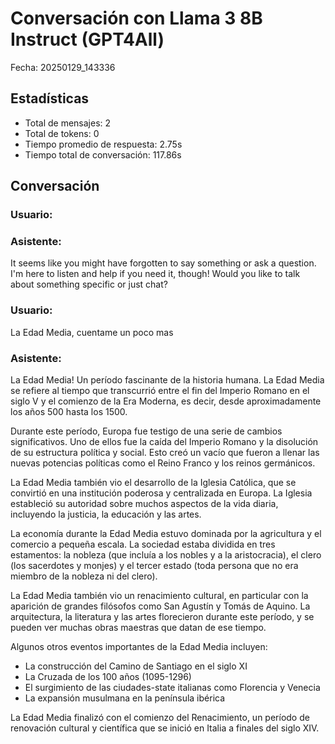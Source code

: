 # Conversación con Llama 3 8B Instruct (GPT4All)
Fecha: 20250129_143336

## Estadísticas
- Total de mensajes: 2
- Total de tokens: 0
- Tiempo promedio de respuesta: 2.75s
- Tiempo total de conversación: 117.86s

## Conversación
### Usuario:


### Asistente:
It seems like you might have forgotten to say something or ask a question. I'm here to listen and help if you need it, though! Would you like to talk about something specific or just chat?

### Usuario:
La Edad Media, cuentame un poco mas

### Asistente:
La Edad Media! Un período fascinante de la historia humana. La Edad Media se refiere al tiempo que transcurrió entre el fin del Imperio Romano en el siglo V y el comienzo de la Era Moderna, es decir, desde aproximadamente los años 500 hasta los 1500.

Durante este período, Europa fue testigo de una serie de cambios significativos. Uno de ellos fue la caída del Imperio Romano y la disolución de su estructura política y social. Esto creó un vacío que fueron a llenar las nuevas potencias políticas como el Reino Franco y los reinos germánicos.

La Edad Media también vio el desarrollo de la Iglesia Católica, que se convirtió en una institución poderosa y centralizada en Europa. La Iglesia estableció su autoridad sobre muchos aspectos de la vida diaria, incluyendo la justicia, la educación y las artes.

La economía durante la Edad Media estuvo dominada por la agricultura y el comercio a pequeña escala. La sociedad estaba dividida en tres estamentos: la nobleza (que incluía a los nobles y a la aristocracia), el clero (los sacerdotes y monjes) y el tercer estado (toda persona que no era miembro de la nobleza ni del clero).

La Edad Media también vio un renacimiento cultural, en particular con la aparición de grandes filósofos como San Agustín y Tomás de Aquino. La arquitectura, la literatura y las artes florecieron durante este período, y se pueden ver muchas obras maestras que datan de ese tiempo.

Algunos otros eventos importantes de la Edad Media incluyen:

* La construcción del Camino de Santiago en el siglo XI
* La Cruzada de los 100 años (1095-1296)
* El surgimiento de las ciudades-state italianas como Florencia y Venecia
* La expansión musulmana en la península ibérica

La Edad Media finalizó con el comienzo del Renacimiento, un período de renovación cultural y científica que se inició en Italia a finales del siglo XIV.
